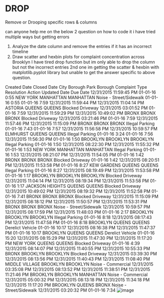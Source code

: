 # DROP
Remove or Drooping specific rows &amp; columns

can anyone help me on the below 2 question on how to code it i have tried multiple ways but getting errors
 1. Analyze the date column and remove the entries if it has an incorrect timeline
 2. Draw scatter and hexbin plots for complaint concentration across Brooklyn
I have tired drop function but im only able to drop the column but not the incorrect entries
2nd one im getting the scatter & hexbin with matplotlib.pyplot library but unable to get the answer specific to above question.


Created Date	Closed Date	City	Borough	Park Borough	Complaint Type	Resolution Action Updated Date	Due Date
12/31/2015 11:59:45 PM	01-01-16 0:55	NEW YORK	MANHATTAN	MANHATTAN	Noise - Street/Sidewalk	01-01-16 0:55	01-01-16 7:59
12/31/2015 11:59:44 PM	12/31/2015 11:04:14 PM	ASTORIA	QUEENS	QUEENS	Blocked Driveway	12/31/2015 03:01:52 PM	01-01-16 7:59
12/31/2015 11:59:29 PM	12/31/2015 10:49:02 PM	BRONX	BRONX	BRONX	Blocked Driveway	12/31/2015 03:21:46 PM	01-01-16 7:59
12/31/2015 11:57:46 PM	12/31/2015 11:15:09 PM	BRONX	BRONX	BRONX	Illegal Parking	01-01-16 7:43	01-01-16 7:57
12/31/2015 11:56:58 PM	12/31/2015 10:59:57 PM	ELMHURST	QUEENS	QUEENS	Illegal Parking	01-01-16 3:24	01-01-16 7:56
12/31/2015 11:56:30 PM	01-01-16 1:50	BROOKLYN	BROOKLYN	BROOKLYN	Illegal Parking	01-01-16 1:50	12/31/2015 08:22:30 PM
12/31/2015 11:55:32 PM	01-01-16 1:53	NEW YORK	MANHATTAN	MANHATTAN	Illegal Parking	01-01-16 1:53	12/31/2015 08:21:07 PM
12/31/2015 11:54:05 PM	01-01-16 1:42	BRONX	BRONX	BRONX	Blocked Driveway	01-01-16 1:42	12/31/2015 08:20:51 PM
12/31/2015 11:53:58 PM	01-01-16 8:27	KEW GARDENS	QUEENS	QUEENS	Illegal Parking	01-01-16 8:27	12/31/2015 08:19:49 PM
12/31/2015 11:53:58 PM	01-01-16 1:17	BROOKLYN	BROOKLYN	BROOKLYN	Blocked Driveway	12/31/2015 11:04:14 PM	12/31/2015 08:19:34 PM
12/31/2015 11:53:58 PM	01-01-16 1:17	JACKSON HEIGHTS	QUEENS	QUEENS	Blocked Driveway	12/31/2015 10:49:02 PM	12/31/2015 08:19:32 PM
12/31/2015 11:52:58 PM	01-01-16 7:41	BRONX	BRONX	BRONX	Blocked Driveway	12/31/2015 11:15:09 PM	12/31/2015 08:18:12 PM
12/31/2015 11:50:57 PM	12/31/2015 11:53:31 PM	BRONX	BRONX	BRONX	Noise - Street/Sidewalk	12/31/2015 10:59:57 PM	12/31/2015 08:17:59 PM
12/31/2015 11:48:03 PM	01-01-16 2:17	BROOKLYN	BROOKLYN	BROOKLYN	Illegal Parking	01-01-16 8:18	12/31/2015 08:17:43 PM
12/31/2015 11:47:58 PM	01-01-16 8:18	BROOKLYN	QUEENS	QUEENS	Derelict Vehicle	01-01-16 10:17	12/31/2015 08:16:38 PM
12/31/2015 11:47:37 PM	01-01-16 10:17	BROOKLYN	QUEENS	QUEENS	Derelict Vehicle	01-01-16 15:20	12/31/2015 08:15:29 PM
12/31/2015 11:47:30 PM	12/31/2015 11:17:20 PM	NEW YORK	QUEENS	QUEENS	Blocked Driveway	01-01-16 4:39	12/31/2015 08:14:07 PM
12/31/2015 11:40:55 PM	12/31/2015 10:55:33 PM	BRONX	BROOKLYN	BROOKLYN	Blocked Driveway	12/31/2015 03:39:30 PM	12/31/2015 08:13:56 PM
12/31/2015 11:40:43 PM	12/31/2015 11:08:40 PM	MIDDLE VILLAGE	BROOKLYN	BROOKLYN	Noise - Commercial	12/31/2015 03:35:08 PM	12/31/2015 08:13:52 PM
12/31/2015 11:38:51 PM	12/31/2015 11:21:46 PM	BROOKLYN	BROOKLYN	MANHATTAN	Noise - Commercial	12/31/2015 05:00:32 PM	12/31/2015 08:13:18 PM
12/31/2015 11:34:18 PM	12/31/2015 11:17:20 PM	BROOKLYN	QUEENS	BRONX	Noise - Street/Sidewalk	12/31/2015 03:20:32 PM	01-01-16 7:34
![image](https://user-images.githubusercontent.com/116726422/200009610-eb3f5f00-2abd-41a4-bfe1-8d7462b4cd78.png)
